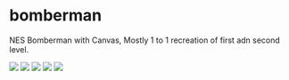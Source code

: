 # bomberman
NES Bomberman with Canvas, Mostly 1 to 1 recreation of first adn second level.


<image src="/images/bomberman_1.PNG">
<image src="/images/bomberman_2.PNG">
<image src="/images/bomberman_3.PNG">
<image src="/images/bomberman_4.PNG">
<image src="/images/bomberman_5.PNG">
